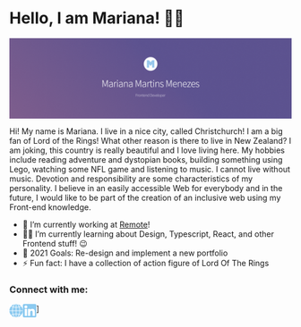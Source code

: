 # Hello, I am Mariana! 🙋‍♀️

[<img align="center" alt="Mariana Martins Menezes | Frontend Developer" src="https://github.com/mariana-martins/mariana-martins/raw/master/images/logo.png" />][website]

Hi! My name is Mariana. I live in a nice city, called Christchurch! I am a big fan of Lord of the Rings! What other reason is there to live in New Zealand? I am joking, this country is really beautiful and I love living here. My hobbies include reading adventure and dystopian books, building something using Lego, watching some NFL game and listening to music. I cannot live without music. Devotion and responsibility are some characteristics of my personality. I believe in an easily accessible Web for everybody and in the future, I would like to be part of the creation of an inclusive web using my Front-end knowledge.

- 🦄 I’m currently working at [Remote](https://remote.com/)!
- 👩‍💻 I’m currently learning about Design, Typescript, React, and other Frontend stuff! 😉
- 🥅 2021 Goals: Re-design and implement a new portfolio
- ⚡ Fun fact: I have a collection of action figure of Lord Of The Rings

### Connect with me:

[<img align="left" alt="mariana-martins.github.io" src="images/internet.png" />][website]]
[<img align="left" alt="Mariana Martins Menezes | LinkedIn" src="images/linkedin.png" />][linkedin]

[website]: https://mariana-martins.github.io/
[linkedin]: https://www.linkedin.com/in/marianamenezes/

